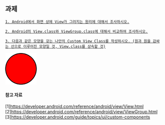 ## 과제

[`1. Android에서 화면 상에 View가 그려지는 원리에 대해서 조사하시오.`](https://github.com/hyejin830/Android_Weekly_Assignment/blob/master/Week1/document/1_View_Principle.md)

[`2. Android의 View.class와 ViewGroup.class에 대해서 비교하여 조사하시오.`](https://github.com/hyejin830/Android_Weekly_Assignment/blob/master/Week1/document/2_View_ViewGroup.md)

[`3. 다음과 같은 모양을 갖는 나만의 Custom View Class를 작성하시오. (원과 원을 감싸는 선으로 이루어진 모양일 것, View.class를 상속할 것)`](https://github.com/hyejin830/Android_Weekly_Assignment/blob/master/Week1/document/3_Custom_View.md)

 <img src="https://github.com/hyejin830/Android_Weekly_Assignment/blob/master/Week1/images/image.png" width="20%"></img>

#### 참고 자료

[1]https://developer.android.com/reference/android/view/View.html
[2]https://developer.android.com/reference/android/view/ViewGroup.html
[3]https://developer.android.com/guide/topics/ui/custom-components